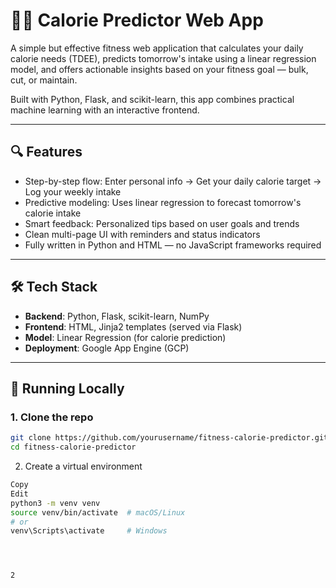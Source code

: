 # 🏋️‍♂️ Calorie Predictor Web App

A simple but effective fitness web application that calculates your daily calorie needs (TDEE), predicts tomorrow's intake using a linear regression model, and offers actionable insights based on your fitness goal — bulk, cut, or maintain.

Built with Python, Flask, and scikit-learn, this app combines practical machine learning with an interactive frontend.

---

## 🔍 Features

- Step-by-step flow: Enter personal info → Get your daily calorie target → Log your weekly intake
- Predictive modeling: Uses linear regression to forecast tomorrow's calorie intake
- Smart feedback: Personalized tips based on user goals and trends
- Clean multi-page UI with reminders and status indicators
- Fully written in Python and HTML — no JavaScript frameworks required

---

## 🛠️ Tech Stack

- **Backend**: Python, Flask, scikit-learn, NumPy
- **Frontend**: HTML, Jinja2 templates (served via Flask)
- **Model**: Linear Regression (for calorie prediction)
- **Deployment**: Google App Engine (GCP)

---

## 🚀 Running Locally

### 1. Clone the repo
```bash
git clone https://github.com/yourusername/fitness-calorie-predictor.git
cd fitness-calorie-predictor
```

2. Create a virtual environment
```bash
Copy
Edit
python3 -m venv venv
source venv/bin/activate  # macOS/Linux
# or
venv\Scripts\activate     # Windows




2
